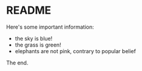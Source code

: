 # README

Here's some important information:


* the sky is blue!
* the grass is green!
* elephants are not pink, contrary to popular belief

The end.
